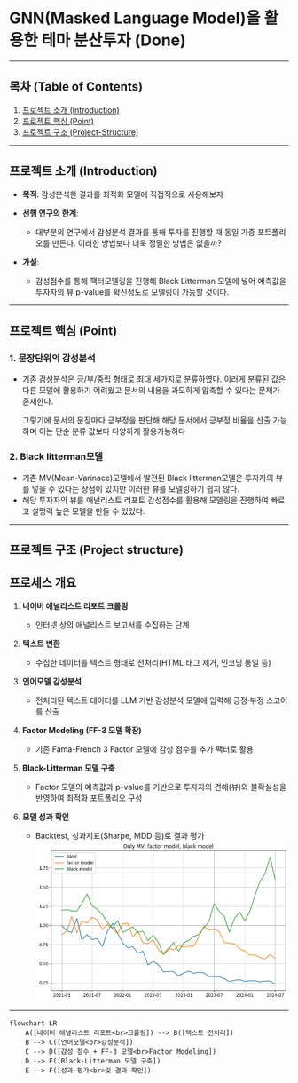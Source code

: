 # GNN(Masked Language Model)을 활용한 테마 분산투자 (Done)
---

## 목차 (Table of Contents)

1. [프로젝트 소개 (Introduction)](#프로젝트-소개-introduction)  
2. [프로젝트 핵심 (Point)](#분석-개요-overview)  
3. [프로젝트 구조 (Project-Structure)](#프로젝트-구조-project-structure)  


---

## 프로젝트 소개 (Introduction)

- **목적**: 감성분석한 결과를 최적화 모델에 직접적으로 사용해보자
- **선행 연구의 한계**:
  - 대부분의 연구에서 감성분석 결과를 통해 투자를 진행할 때 동일 가중 포트폴리오를 만든다. 이러한 방법보다 더욱 정밀한 방법은 없을까?

- **가설**:
  - 감성점수를 통해 팩터모델링을 진행해 Black Litterman 모델에 넣어 예측값을 투자자의 뷰 p-value를 확신정도로 모델링이 가능할 것이다. 

---

## 프로젝트 핵심 (Point)
###  1. 문장단위의 감성분석
- 기존 감성분석은 긍/부/중립 형태로 최대 세가지로 분류하였다. 이러게 분류된 값은 다른 모델에 활용하기 어려웠고 문서의 내용을 과도하게 압축할 수 있다는 문제가 존재한다.

  그렇기에 문서의 문장마다 긍부정을 판단해 해당 문서에서 긍부정 비율을 산출 가능하며 이는 단순 분류 값보다 다양하게 활용가능하다
### 2. Black litterman모델
- 기존 MV(Mean-Varinace)모델에서 발전된 Black litterman모델은 투자자의 뷰를 넣을 수 있다는 장점이 있지만 이러한 뷰를 모델링하기 쉽지 않다.
- 해당 투자자의 뷰를 애널리스트 리포트 감성점수를 활용해 모델링을 진행하여 빠르고 설명력 높은 모델을 만들 수 있었다. 



---

## 프로젝트 구조 (Project structure)

## 프로세스 개요

1. **네이버 애널리스트 리포트 크롤링**  
   - 인터넷 상의 애널리스트 보고서를 수집하는 단계

2. **텍스트 변환**  
   - 수집한 데이터를 텍스트 형태로 전처리(HTML 태그 제거, 인코딩 통일 등)

3. **언어모델 감성분석**  
   - 전처리된 텍스트 데이터를 LLM 기반 감성분석 모델에 입력해 긍정·부정 스코어를 산출

4. **Factor Modeling (FF-3 모델 확장)**  
   - 기존 Fama-French 3 Factor 모델에 감성 점수를 추가 팩터로 활용

5. **Black-Litterman 모델 구축**  
   - Factor 모델의 예측값과 p-value를 기반으로 투자자의 견해(뷰)와 불확실성을 반영하여 최적화 포트폴리오 구성

6. **모델 성과 확인**  
   - Backtest, 성과지표(Sharpe, MDD 등)로 결과 평가
   ![최종 성능](./images/performance.png)


---

```mermaid
flowchart LR
    A([네이버 애널리스트 리포트<br>크롤링]) --> B([텍스트 전처리])
    B --> C([언어모델<br>감성분석])
    C --> D([감성 점수 + FF-3 모델<br>Factor Modeling])
    D --> E([Black-Litterman 모델 구축])
    E --> F([성과 평가<br>및 결과 확인])



